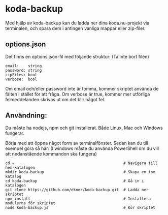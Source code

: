 # koda-backup
Med hjälp av koda-backup kan du ladda ner dina koda.nu-projekt via terminalen,
och spara dem i antingen vanliga mappar eller zip-filer.

## options.json

Det finns en options.json-fil med följande struktur: (Ta inte bort filen)

```
email:    string
password: string
zipFiles: bool
verbose:  bool
```

Om email och/eller password inte är tomma, kommer skriptet använda de fälten
i stället för att fråga. Om verbose är true, kommer mer utförliga felmeddelanden
skrivas ut om det blir något fel.

## Användning:

Du måste ha nodejs, npm och git installerat. Både Linux, Mac och Windows fungerar.

Börja med att öppna något form av terminalfönster. Sedan kan du till exempel göra så här:
(I windows måste du använda PowerShell om du vill att nedanstående kommandon ska fungera)

```
cd ~                                                # Navigera till hem-katalogen
mkdir koda-backup                                   # Skapa en tom katalog
cd koda-backup                                      # Gå in i katalogen
git clone https://github.com/ekner/koda-backup.git  # Ladda ner skriptet
npm install                                         # Installera modulerna för skriptet
node koda-backup.js                                 # Kör skriptet
```
